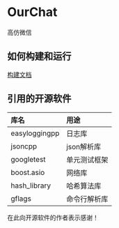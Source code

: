 # OurChat
高仿微信

## 如何构建和运行
[构建文档](docs/build.md)

## 引用的开源软件
| 库名            | 用途      |
|:--------------|:--------|
| easyloggingpp | 日志库     |
| jsoncpp       | json解析库 |
| googletest    | 单元测试框架  |
| boost.asio    | 网络库     |
| hash_library  | 哈希算法库   |
| gflags        | 命令行解析库  |

在此向开源软件的作者表示感谢！
